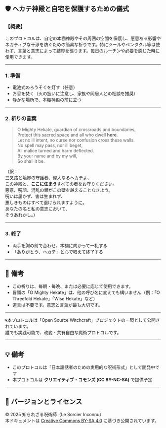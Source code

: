 
## 🛡️ ヘカテ神殿と自宅を保護するための儀式

### 【概要】
このプロトコルは、自宅の本棚神殿やその周囲の空間を保護し、悪意ある影響やネガティブな干渉を防ぐための簡易な祈りです。特にツールやペンタクル等は使わず、言葉と意志によって結界を張ります。毎日のルーチンや必要を感じた時に使用できます。

---

### 1. 準備

- 電池式のろうそくを灯す（任意）
- お香を焚く（火の扱いに注意し、家族や同居人との相談を推奨）
- 静かな場所で、本棚神殿の前に立つ

---

### 2. 祈りの言葉

> O Mighty Hekate, guardian of crossroads and boundaries,  
> Protect this sacred space and all who dwell **here**.  
> Let no ill intent, no curse nor confusion cross these walls.  
> No spell may pass, nor ill beget,  
> All malice turned and harm deflected.  
> By your name and by my will,  
> So shall it be.

（訳：  
三叉路と境界の守護者、偉大なるヘカテよ、  
この神殿と、**ここに住まう**すべての者をお守りください。  
悪意、呪詛、混乱の類がこの壁を越えることなきよう。  
呪いは届かず、害は生まれず、  
悪しきものはすべて退けられますように。  
あなたの名と私の意志において、  
そうあれかし。）

---

### 3. 終了

- 両手を胸の前で合わせ、本棚に向かって一礼する
- 「ありがとう、ヘカテ」と心で唱えて終了する

---

## 🔰 備考

- この祈りは、毎朝・毎晩、または必要に応じて使用できます。
- 冒頭の「O Mighty Hekate」は、他の呼び名に変えても構いません（例：「O Threefold Hekate」「Wise Hekate」など）
- 道具は不要です。意志と言葉が最も大切です。

---

🌀本プロトコルは「Open Source Witchcraft」プロジェクトの一環として公開されています。  
誰でも実践可能で、改変・共有自由な魔術プロトコルです。

---

## 💡 備考

- このプロトコルは「日本語話者のための実用的な呪術形式」として開発中です  
- 本プロトコルは **クリエイティブ・コモンズ (CC BY-NC-SA)** で提供予定

---

## 🚧 バージョンとライセンス

© 2025 知られざる呪術師（Le Sorcier Inconnu）  
本ドキュメントは [Creative Commons BY-SA 4.0](https://creativecommons.org/licenses/by-sa/4.0/deed.ja) に基づき公開されています。
